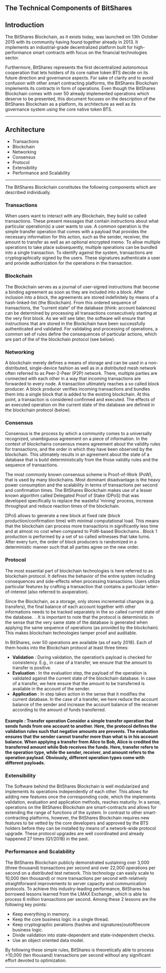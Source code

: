## The Technical Components of BitShares

## Introduction

The BitShares Blockchain, as it exists today, was launched on 13th October 2015 with its community having found together already in 2013. It implements an industrial-grade decentralized platform built for high-performance smart contracts with focus on the financial technologies sector.

Furthermore, BitShares represents the first decentralized autonomous cooperation that lets holders of its core native token BTS decide on its future direction and governance aspects. For sake of clarity and to avoid confusion with other smart contracting platforms, the BitShares Blockchain implements its contracts in form of ​operations. Even though the BitShares Blockchain comes with over 50 already implemented operations which deserve to be presented, this document focuses on the description of the BitShares Blockchain as a platform, its architecture as well as its governance system using the core native token BTS.

***

## Architecture
- Transactions
- Blockchain
- Networking
- Consensus
- Protocol
- Extensibility
- Performance and Scalability

***

The BitShares Blockchain constitutes the following components which are described individually.

### Transactions

When users want to interact with any Blockchain, they build so called transactions. These present messages that contain instructions about what particular operation(s) a user wants to use. A common operation is the simple transfer operation that comes with a payload that provides the necessary information for this action, such as the sender, receiver, the amount to transfer as well as an optional encrypted memo. To allow multiple operations to take place subsequently, multiple operations can be bundled into a single transaction. To identify against the system, transactions are cryptographically signed by the users. These signatures authenticate a user and provide authorization for the operations in the transaction.

### Blockchain

The Blockchain serves as a journal of user-signed instructions that become a binding agreement as soon as they are included into a block. After inclusion into a block, the agreements are stored indefinitely by means of a hash-linked-list (the Blockchain). From this ordered sequence of transactions, the “current state” of the database (think: account balances) can be determined by processing all transactions consecutively starting at the very first block. As we will see later, the software will ensure that instructions that are stored in the Blockchain have been successfully authenticated and validated. For validating and processing of operations, a common set of rules define the consequences of particular actions, which are part of the of the blockchain protocol (see below).

### Networking

A blockchain merely defines a means of storage and can be used in a non-distributed, single-device fashion as well as in a distributed mesh network often referred to as Peer-2-Peer (P2P) network. There, multiple parties are connected with each other in a way that incoming transactions are forwarded to every node. A transaction ultimately reaches a so called block producer. A block producer verifies incoming transactions and bundles them into a single block that is added to the existing blockchain. At this point, a transaction is considered confirmed and executed. The effects of an executed operation on the current state of the database are defined in the blockchain protocol (below).

### Consensus

Consensus is the process by which a community comes to a universally recognized, unambiguous agreement on a piece of information. In the context of blockchains consensus means agreement about the validity rules for transactions, and the order in which they have been observed by the blockchain. This ultimately results in an agreement about the state of a database that is build deterministically from the those validity rules and the sequence of transactions.

The most commonly known consensus scheme is Proof-of-Work (PoW), that is used by many blockchains. Most dominant disadvantage is the heavy power consumption and the scalability in terms of transactions per second and confirmation times. The BitShares Blockchain makes use of a lesser known algorithm called Delegated Proof of Stake (DPoS) that was developed specifically to replace the wasteful ‘mining’ process, increase throughput and reduce reaction times of the blockchain.

DPoS allows to generate a new block at fixed rate (block production/confirmation time) with minimal computational load. This means that the blockchain can process more transactions in significantly less time and at almost no cost when compared to PoW-based Blockchains . Block 1 production is performed by a set of so called ​witnesses that take turns. After every turn, the order of block producers is randomized in a deterministic manner such that all parties agree on the new order.

### Protocol

The most essential part of blockchain technologies is here referred to as blockchain protocol. It defines the behavior of the entire system including consequences and side-effects when processing transactions. Users utilize particular features by crafting a transaction that contains a particular letter-of-interest (also referred to as ​operation).

Since the Blockchain, as a storage, only stores incremental changes (e.g. transfers), the final balance of each account together with other informations needs to be tracked separately in the so called ​current state of the database. ​ . It is important to note that the protocol is deterministic in the sense that the very same state of the database is generated when applying the same sequence of operations (as provided by the blockchain). This makes blockchain technologies tamper proof and auditable.

In BitShares, over 50 operations are available (as of early 2018). Each of them hooks into the Blockchain protocol at least three times:

- **Validation** : During validation, the operation’s payload is checked for consistency. E.g., in case of a transfer, we ensure that the amount to transfer is positive.
- **Evaluation** : In the evaluation step, the payload of the operation is validated against the current state of the blockchain database. In case of a transfer, we here ensure that the amount to be transferred is available in the account of the sender.
- **Application** : In step takes action in the sense that it modifies the current database. In the case of a transfer, we here reduce the account balance of the sender and increase the account balance of the receiver according to the amount of funds transferred.

#### Example : Transfer operation Consider a simple ​transfer operation that sends funds from one account to another. Here, the protocol defines the validation rules such that negative amounts are prevents. The evaluation ensures that the sender cannot transfer more than what is in his account balance. When applying a transfer from Alice to Bob, Alice is credited the transferred amount while Bob receives the funds. Here, ​transfer refers to the operation ​type, while the sender, receiver, and amount refers to the operation ​payload. Obviously, different operation types come with different payloads.

### Extensibility

The Software behind the BitShares Blockchain is well modularized and implements its operations independently of each other. This allows for adding new features once the corresponding code, which the implements validation, evaluation and application methods, reaches maturity. In a sense, operations on the BitShares Blockchain are ​smart-contracts and allows for extending the range of functions of the system. In contrast to other smart-contracting platforms, however, the BitShares Blockchain requires new features to be vetted by the core developers and approved by the BTS holders before they can be installed by means of a network-wide protocol upgrade. These protocol upgrades are well coordinated and already happened 27 times (Q1/2018) in the past.

### Performance and Scalability

The BitShares Blockchain publicly demonstrated sustaining over 3,000 (three thousand) transactions per second and over 22,000 operations per second on a distributed test network. This technology can easily scale to 10,000 (ten thousand) or more transactions per second with relatively straightforward improvements to server capacity and communication protocols. To achieve this industry-leading performance, BitShares has borrowed lessons learned from the LMAX Exchange , which is able to process 6 million transactions per second. Among these 2 lessons are the following key points:

- Keep​ everything​ in memory.
- Keep the core​ business logic in​ a single thread.
- Keep​​ cryptographic​​ perations (hashes​​ and signatures)​​out​​of​​the​​core​​business logic.
- Divide validation into state-dependent and state-independent checks.
- Use an object oriented data model.

By following these simple rules, BitShares is theoretically able to process >10,000 (ten thousand) transactions per second without any significant​ ​effort​ devoted​ to​ optimization.

***
